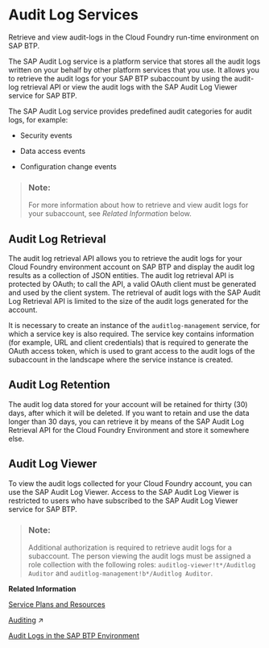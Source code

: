 <!-- loioa9ed392d27c847caa734ffca8c31e7d4 -->

# Audit Log Services

Retrieve and view audit-logs in the Cloud Foundry run-time environment on SAP BTP.

The SAP Audit Log service is a platform service that stores all the audit logs written on your behalf by other platform services that you use. It allows you to retrieve the audit logs for your SAP BTP subaccount by using the audit-log retrieval API or view the audit logs with the SAP Audit Log Viewer service for SAP BTP.

The SAP Audit Log service provides predefined audit categories for audit logs, for example:

-   Security events

-   Data access events

-   Configuration change events


> ### Note:  
> For more information about how to retrieve and view audit logs for your subaccount, see *Related Information* below.



<a name="loioa9ed392d27c847caa734ffca8c31e7d4__section_bpw_y5t_cz"/>

## Audit Log Retrieval

The audit log retrieval API allows you to retrieve the audit logs for your Cloud Foundry environment account on SAP BTP and display the audit log results as a collection of JSON entities. The audit log retrieval API is protected by OAuth; to call the API, a valid OAuth client must be generated and used by the client system. The retrieval of audit logs with the SAP Audit Log Retrieval API is limited to the size of the audit logs generated for the account.

It is necessary to create an instance of the `auditlog-management` service, for which a service key is also required. The service key contains information \(for example, URL and client credentials\) that is required to generate the OAuth access token, which is used to grant access to the audit logs of the subaccount in the landscape where the service instance is created.



<a name="loioa9ed392d27c847caa734ffca8c31e7d4__section_osc_pwt_cz"/>

## Audit Log Retention

The audit log data stored for your account will be retained for thirty \(30\) days, after which it will be deleted. If you want to retain and use the data longer than 30 days, you can retrieve it by means of the SAP Audit Log Retrieval API for the Cloud Foundry Environment and store it somewhere else.



<a name="loioa9ed392d27c847caa734ffca8c31e7d4__section_nfl_st2_3nb"/>

## Audit Log Viewer

To view the audit logs collected for your Cloud Foundry account, you can use the SAP Audit Log Viewer. Access to the SAP Audit Log Viewer is restricted to users who have subscribed to the SAP Audit Log Viewer service for SAP BTP.

> ### Note:  
> Additional authorization is required to retrieve audit logs for a subaccount. The person viewing the audit logs must be assigned a role collection with the following roles: `auditlog-viewer!t*/Auditlog Auditor` and `auditlog-management!b*/Auditlog Auditor`.

**Related Information**  


[Service Plans and Resources](service-plans-and-resources-0393ce3.md "A service plan is a particular type of service (for example, a database configuration) that is available for use.")

[Auditing](https://help.sap.com/viewer/a1317de16a1e41a6b0ff81849d80713c/2024_3_QRC/en-US/ddcb6ed2bb5710148183db80e4aca49b.html "Auditing allows you to monitor and record selected actions performed in the SAP HANA Cloud, SAP HANA database.") :arrow_upper_right:

[Audit Logs in the SAP BTP Environment](https://help.sap.com/viewer/65de2977205c403bbc107264b8eccf4b/Cloud/en-US/f92c86ab11f6474ea5579d839051c334.html)

